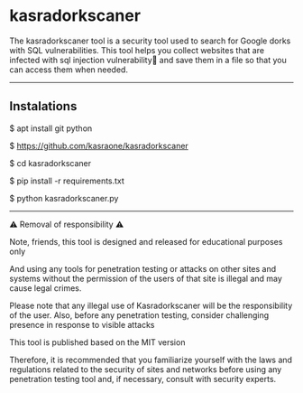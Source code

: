 # kasradorkscaner
The kasradorkscaner tool is a security tool used to search for Google dorks with SQL vulnerabilities. This tool helps you collect websites that are infected with sql injection vulnerability💉 and save them in a file so that you can access them when needed.




------------------------------------------------------------------------------------------------------------------------------------------------------------------------------------


## Instalations

$ apt install git python


$ https://github.com/kasraone/kasradorkscaner


$ cd kasradorkscaner


$ pip install -r requirements.txt


$ python kasradorkscaner.py



---------------------------------------------------------------------------------------------------------------------------------------------------------------------------------


⚠️ Removal of responsibility ⚠️

Note, friends, this tool is designed and released for educational purposes only

And using any tools for penetration testing or attacks on other sites and systems without the permission of the users of that site is illegal and may cause legal crimes.

Please note that any illegal use of Kasradorkscaner will be the responsibility of the user. Also, before any penetration testing, consider challenging presence in response to visible attacks

This tool is published based on the MIT version


Therefore, it is recommended that you familiarize yourself with the laws and regulations related to the security of sites and networks before using any penetration testing tool and, if necessary, consult with security experts.


